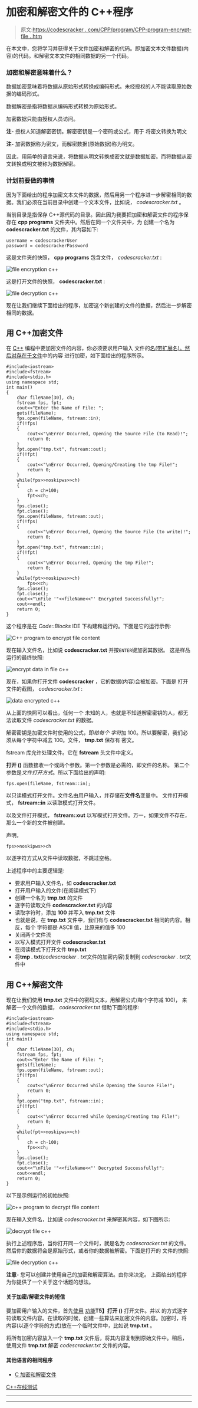# 加密和解密文件的 C++程序

> 原文:[https://codescracker . com/CPP/program/CPP-program-encrypt-file . htm](https://codescracker.com/cpp/program/cpp-program-encrypt-file.htm)

在本文中，您将学习并获得关于文件加密和解密的代码。即加密文本文件数据(内容)的代码。和解密文本文件的相同数据的另一个代码。

### 加密和解密意味着什么？

数据加密意味着将数据从原始形式转换成编码形式。未经授权的人不能读取原始数据的编码形式。

数据解密是指将数据从编码形式转换为原始形式。

加密数据只能由授权人员访问。

**注-** 授权人知道解密密钥。解密密钥是一个密码或公式，用于 将密文转换为明文

**注-** 加密数据称为密文，而解密数据(原始数据)称为明文。

因此，用简单的语言来说，将数据从明文转换成密文就是数据加密。而将数据从密文转换成明文被称为数据解密。

### 计划前要做的事情

因为下面给出的程序加密文本文件的数据，然后用另一个程序进一步解密相同的数据。我们必须在当前目录中创建一个文本文件，比如说， *codescracker.txt* 。

当前目录是指保存 C++源代码的目录。因此因为我要把加密和解密文件的程序保存在 **cpp programs** 文件夹中。然后在同一个文件夹中，为 创建一个名为 **codescracker.txt** 的文件，其内容如下:

```
username = codescrackerUser
password = codescrackerPassword
```

这是文件夹的快照， **cpp programs** 包含文件， *codescracker.txt* :

![file encryption c++](../Images/4a47950b327f23c8e7c285036be192b3.png)

这是打开文件的快照， **codescracker.txt** :

![file decryption c++](../Images/a8c41a8595d218d03c4d41462d007641.png)

现在让我们继续下面给出的程序，加密这个新创建的文件的数据，然后进一步解密相同的数据。

## 用 C++加密文件

在 [C++](/cpp/index.htm) 编程中要加密文件的内容，你必须要求用户输入 文件的[名(带扩展名)。然后对存在于](/operating-system/file-naming.htm)[文件](/operating-system/files.htm)中的内容 进行加密，如下面给出的程序所示。

```
#include<iostream>
#include<fstream>
#include<stdio.h>
using namespace std;
int main()
{
    char fileName[30], ch;
    fstream fps, fpt;
    cout<<"Enter the Name of File: ";
    gets(fileName);
    fps.open(fileName, fstream::in);
    if(!fps)
    {
        cout<<"\nError Occurred, Opening the Source File (to Read)!";
        return 0;
    }
    fpt.open("tmp.txt", fstream::out);
    if(!fpt)
    {
        cout<<"\nError Occurred, Opening/Creating the tmp File!";
        return 0;
    }
    while(fps>>noskipws>>ch)
    {
        ch = ch+100;
        fpt<<ch;
    }
    fps.close();
    fpt.close();
    fps.open(fileName, fstream::out);
    if(!fps)
    {
        cout<<"\nError Occurred, Opening the Source File (to write)!";
        return 0;
    }
    fpt.open("tmp.txt", fstream::in);
    if(!fpt)
    {
        cout<<"\nError Occurred, Opening the tmp File!";
        return 0;
    }
    while(fpt>>noskipws>>ch)
        fps<<ch;
    fps.close();
    fpt.close();
    cout<<"\nFile '"<<fileName<<"' Encrypted Successfully!";
    cout<<endl;
    return 0;
}
```

这个程序是在 *Code::Blocks* IDE 下构建和运行的。下面是它的运行示例:

![C++ program to encrypt file content](../Images/36422bd0f6962e3bd6f2b17d40f9ee78.png)

现在输入文件名，比如说 **codescracker.txt** 并按`ENTER`键加密其数据。 这是样品运行的最终快照:

![encrypt data in file c++](../Images/0c5289bd05492ea8812793651438e9bb.png)

现在，如果你打开文件 **codescracker** ，它的数据(内容)会被加密。下面是 打开文件的截图， *codescracker.txt* :

![data encrypted c++](../Images/93842cd9c3b466df1d0ec26c6d2cb9be.png)

从上面的快照可以看出，任何一个 未知的人，也就是不知道解密密钥的人，都无法读取文件 *codescracker.txt* 的数据。

解密密钥是加密文件时使用的公式，即*给每个 字符*加 100。所以要解密，我们必须从每个字符中减去 100。文件， **tmp.txt** 保存有 密文。

fstream 库允许处理文件。它在 **fstream** 头文件中定义。

**打开 ()** 函数接收一个或两个参数。第一个参数是必需的，即文件的名称。 第二个参数是*文件打开方式*。所以下面给出的声明:

```
fps.open(fileName, fstream::in);
```

以只读模式打开文件。文件名由用户输入，并存储在**文件名**变量中。 文件打开模式， **fstream::in** 以读取模式打开文件。

以及文件打开模式， **fstream::out** 以写模式打开文件。万一，如果文件不存在， 那么一个新的文件被创建。

声明，

```
fps>>noskipws>>ch
```

以逐字符方式从文件中读取数据，不跳过空格。

上述程序中的主要逻辑是:

*   要求用户输入文件名，如 **codescracker.txt**
*   打开用户输入的文件(在阅读模式下)
*   创建一个名为 **tmp.txt** 的文件
*   逐字符读取文件 **codescracker.txt** 的内容
*   读取字符时，添加 **100** 并写入 **tmp.txt** 文件
*   也就是说，在 **tmp.txt** 文件中，我们有与 **codescracker.txt** 相同的内容。相反，每个 字符都是 ASCII 值，比原来的值多 100
*   关闭两个文件流
*   以写入模式打开文件 **codescracker.txt**
*   在阅读模式下打开文件 **tmp.txt**
*   将**tmp . txt**(*codescracker . txt*文件的加密内容)复制到 *codescracker . txt*文件中

## 用 C++解密文件

现在让我们使用 **tmp.txt** 文件中的密码文本，用解密公式(每个字符减 100)， 来解密一个文件的数据， *codescracker.txt* 借助下面的程序:

```
#include<iostream>
#include<fstream>
#include<stdio.h>
using namespace std;
int main()
{
    char fileName[30], ch;
    fstream fps, fpt;
    cout<<"Enter the Name of File: ";
    gets(fileName);
    fps.open(fileName, fstream::out);
    if(!fps)
    {
        cout<<"\nError Occurred while Opening the Source File!";
        return 0;
    }
    fpt.open("tmp.txt", fstream::in);
    if(!fpt)
    {
        cout<<"\nError Occurred while Opening/Creating tmp File!";
        return 0;
    }
    while(fpt>>noskipws>>ch)
    {
        ch = ch-100;
        fps<<ch;
    }
    fps.close();
    fpt.close();
    cout<<"\nFile '"<<fileName<<"' Decrypted Successfully!";
    cout<<endl;
    return 0;
}
```

以下是示例运行的初始快照:

![c++ program to decrypt file content](../Images/a0f67ceaa3eac55f59cc9fab57dc8064.png)

现在输入文件名，比如说 *codescracker.txt* 来解密其内容，如下图所示:

![decrypt file c++](../Images/d00583fa67b3c7c51f99d379c21d9eb7.png)

执行上述程序后，当你打开同一个文件时，就是名为 *codescracker.txt* 的文件。 然后你的数据将会是原始形式，或者你的数据被解密。下面是打开的 文件的快照:

![file decryption c++](../Images/100a57dddfbbdc7ae98bf38eedb8dc3f.png)

**注意-** 您可以创建并使用自己的加密和解密算法。由你来决定。 上面给出的程序为你提供了一个关于这个话题的想法。

#### 关于加密/解密文件的短信

要加密用户输入的文件，首先[使用](/cpp/cpp-opening-closing-files.htm) [功能](/cpp/cpp-functions.htm)**T5】打开 ()** 打开文件。并以 的方式逐字符读取文件内容。在读取的时候，创建一些算法来加密文件的内容。加密时，将 内容(以逐个字符的方式)放在一个临时文件中，比如说 **tmp.txt** 。

将所有加密内容放入一个 **tmp.txt** 文件后，将其内容复制到原始文件中。稍后， 使用文件 **tmp.txt** 解密 *codescracker.txt* 文件的内容。

#### 其他语言的相同程序

*   [C 加密和解密文件](/c/program/c-program-encrypt-file.htm)

[C++在线测试](/exam/showtest.php?subid=3)

* * *

* * *